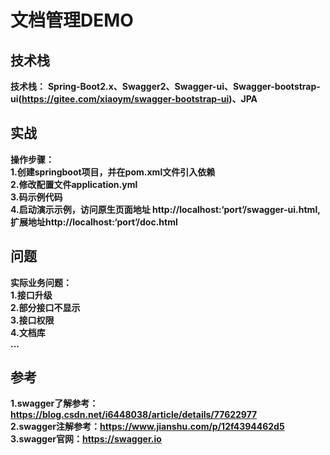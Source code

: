 # 文档管理DEMO
## 技术栈
**技术栈：** **Spring-Boot2.x、Swagger2、Swagger-ui、Swagger-bootstrap-ui(https://gitee.com/xiaoym/swagger-bootstrap-ui)、JPA**
## 实战
**操作步骤：**  
**1.创建springboot项目，并在pom.xml文件引入依赖  
2.修改配置文件application.yml  
3.码示例代码  
4.启动演示示例，访问原生页面地址 http://localhost:‘port’/swagger-ui.html,扩展地址http://localhost:‘port’/doc.html**
## 问题
**实际业务问题：  
  1.接口升级  
  2.部分接口不显示  
  3.接口权限  
  4.文档库  
...**  

## 参考  
**1.swagger了解参考：https://blog.csdn.net/i6448038/article/details/77622977**  
**2.swagger注解参考：https://www.jianshu.com/p/12f4394462d5**  
**3.swagger官网：https://swagger.io**